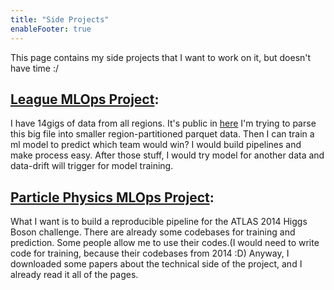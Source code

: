 ```yaml
---
title: "Side Projects"
enableFooter: true
---
```


This page contains my side projects that I want to work on it, but doesn't have time :/

## [League MLOps Project](/notes/league):

I have 14gigs of data from all regions. It's public in [here](https://www.kaggle.com/datasets/d4sein/league-of-legends-patch-109)
I'm trying to parse this big file into smaller region-partitioned parquet data. Then I can train a ml model to predict which team would win? I would build pipelines and make process easy. After those stuff, I would try model for another data and data-drift will trigger for model training.


## [Particle Physics MLOps Project](/notes/particle): 

What I want is to build a reproducible pipeline for the ATLAS 2014 Higgs Boson challenge. There are already some codebases for training and prediction. Some people allow me to use their codes.(I would need to write code for training, because their codebases from 2014 :D) Anyway, I downloaded some papers about the technical side of the project, and I already read it all of the pages. 